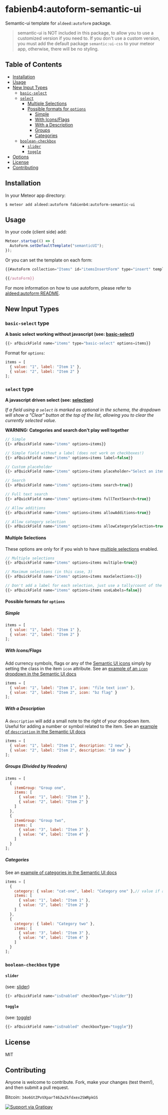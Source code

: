 # fabienb4:autoform-semantic-ui

Semantic-ui template for `aldeed:autoform` package.

> semantic-ui is NOT included in this package, to allow you to use a customized version if you need to. If you don't use a custom version, you must add the default package `semantic:ui-css` to your meteor app, otherwise, there will be no styling.

## Table of Contents

- [Installation](#installation)
- [Usage](#usage)
- [New Input Types](#new-input-types)
  - [`basic-select`](#basic-select-type)
  - [`select`](#select-type)
    - [Multiple Selections](#multiple-selections)
    - [Possible formats for `options`](#possible-formats-for-options)
      - [Simple](#simple)
      - [With Icons/Flags](#with-iconsflags)
      - [With a Description](#with-a-description)
      - [Groups](#groups-divided-by-headers)
      - [Categories](#categories)
  - [`boolean-checkbox`](#boolean-checkbox-type)
    - [`slider`](#slider)
    - [`toggle`](#toggle)
- [Options](#options)
- [License](#license)
- [Contributing](#contributing)

## Installation

In your Meteor app directory:

```
$ meteor add aldeed:autoform fabienb4:autoform-semantic-ui
```

## Usage

In your code (client side) add:
```js
Meteor.startup(() => {
  AutoForm.setDefaultTemplate("semanticUI");
});
```

Or you can set the template on each form:
```js
{{#autoForm collection="Items" id="itemsInsertForm" type="insert" template="semanticUI"}}

{{/autoForm}}
```

For more information on how to use autoform, please refer to [aldeed:autoform README](https://github.com/aldeed/meteor-autoform/blob/master/README.md).

## New Input Types

### `basic-select` type
**A basic select working without javascript (see: [basic-select](http://semantic-ui.com/collections/form.html#basic-select))**

```js
{{> afQuickField name="items" type="basic-select" options=items}}
```


Format for `options`:

```js
items = [
  { value: "1", label: "Item 1" },
  { value: "2", label: "Item 2" }
];
```

### `select` type
**A javascript driven select (see: [selection](http://semantic-ui.com/modules/dropdown.html#selection))**

_If a field using a `select` is marked as optional in the schema, the dropdown will show a "Clear" button at the top of the list, allowing you to clear the currently selected value._

**WARNING: Categories and search don't play well together**

```js
// Simple
{{> afQuickField name="items" options=items}}

// Simple field without a label (does not work on checkboxes!)
{{> afQuickField name="items" options=items label=false}}

// Custom placeholder
{{> afQuickField name="items" options=items placeholder="Select an item"}}

// Search
{{> afQuickField name="items" options=items search=true}}

// Full text search
{{> afQuickField name="items" options=items fullTextSearch=true}}

// Allow additions
{{> afQuickField name="items" options=items allowAdditions=true}}

// Allow category selection
{{> afQuickField name="items" options=items allowCategorySelection=true}}
```

#### Multiple Selections
These options are only for if you wish to have [multiple selections](http://semantic-ui.com/modules/dropdown.html#multiple-selection) enabled.

```js
// Multiple selections
{{> afQuickField name="items" options=items multiple=true}}

// Maximum selections (in this case, 3)
{{> afQuickField name="items" options=items maxSelections=3}}

// Don't add a label for each selection, just use a tally/count of the selected.
{{> afQuickField name="items" options=items useLabels=false}}

```

#### Possible formats for `options`
##### Simple
```js
items = [
  { value: "1", label: "Item 1" },
  { value: "2", label: "Item 2" }
];
```

##### With Icons/Flags
Add currency symbols, flags or any of the [Semantic UI icons](http://semantic-ui.com/elements/icon.html) simply by setting the class in the item `icon` attribute.
See an [example of an `icon` dropdown in the Semantic UI docs](http://semantic-ui.com/modules/dropdown.html#icon)
```js
items = [
  { value: "1", label: "Item 1", icon: "file text icon" },
  { value: "2", label: "Item 2", icon: "bz flag" }
];
```

##### With a Description
A `description` will add a small note to the right of your dropdown item.  Useful for adding a number or symbol related to the item.
See an [example of `description` in the Semantic UI docs](http://semantic-ui.com/modules/dropdown.html#description)
```js
items = [
  { value: "1", label: "Item 1", description: "2 new" },
  { value: "2", label: "Item 2", description: "10 new" }
];
```

##### Groups (Divided by Headers)
```js
items = [
  {
    itemGroup: "Group one",
    items: [
      { value: "1", label: "Item 1" },
      { value: "2", label: "Item 2" }
    ]
  },
  {
    itemGroup: "Group two",
    items: [
      { value: "3", label: "Item 3" },
      { value: "4", label: "Item 4" }
    ]
  }
];
```

##### Categories
See an [example of categories in the Semantic UI docs](http://semantic-ui.com/modules/dropdown.html#category-selection)
```js
items = [
  {
    category: { value: "cat-one", label: "Category one" },// value if allowCategorySelection
    items: [
      { value: "1", label: "Item 1" },
      { value: "2", label: "Item 2" }
    ]
  },
  {
    category: { label: "Category two" },
    items: [
      { value: "3", label: "Item 3" },
      { value: "4", label: "Item 4" }
    ]
  }
];
```

### `boolean-checkbox` type

#### `slider`
(see: [slider](http://semantic-ui.com/modules/checkbox.html#slider))

```js
{{> afQuickField name="isEnabled" checkboxType="slider"}}
```

#### `toggle`
(see: [toggle](http://semantic-ui.com/modules/checkbox.html#toggle))

```js
{{> afQuickField name="isEnabled" checkboxType="toggle"}}
```

## License

MIT

## Contributing

Anyone is welcome to contribute. Fork, make your changes (test them!), and then submit a pull request.

Bitcoin: `34o6GtZPvVXparT46Zw2kfdxex2SWRpkGS`

[![Support via Gratipay](https://cdn.rawgit.com/gratipay/gratipay-badge/2.3.0/dist/gratipay.svg)](https://gratipay.com/fabienb4/)
